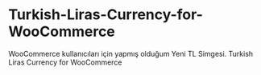 Turkish-Liras-Currency-for-WooCommerce
======================================

WooCommerce kullanıcıları için yapmış olduğum Yeni TL Simgesi. Turkish Liras Currency for WooCommerce
